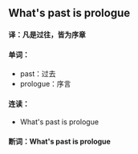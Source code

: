 ## What's past is prologue

#### 译：凡是过往，皆为序章

#### 单词：

- past：过去
- prologue：序言

#### 连读：

- What's past is prologue

#### 断词：What's past is prologue
